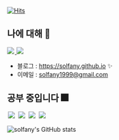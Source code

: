 
<!--방문자 수 -->
[![Hits](https://hits.seeyoufarm.com/api/count/incr/badge.svg?url=https%3A%2F%2Fgithub.com%2Fsolfany&count_bg=%23AF90B6&title_bg=%23555555&icon=aerlingus.svg&icon_color=%23E7E7E7&title=visitor&edge_flat=false)](https://hits.seeyoufarm.com)
## 나에 대해 🌱


<a href="https://solfany.github.io/">
    <img src = "https://img.shields.io/badge/MY%20BLOG-yellow?&style=flat&logo=github&logoColor=black" style="height : auto; margin-right : 2px;"/>
</a>
<a href="solfany1999@gmail.com">
    <img src ="https://img.shields.io/badge/-email-yellowgreen" style="height : auto;"/>
</a>

  
  
  
- 블로그 : <https://solfany.github.io> ✨
- 이메일 : <solfany1999@gmail.com>

## 공부 중입니다 🎆

<img src = "https://img.shields.io/badge/-JavaScript-black" style="height : auto; margin-left : 2px; margin-right : 2px;"/> <img src = "https://img.shields.io/badge/-React-black" style="height : auto; margin-left : 2px; margin-right : 2px;"/> <img src = "https://img.shields.io/badge/-Java-black" style="height : auto; margin-left : 2px; margin-right : 2px;"/> <img src="https://img.shields.io/badge/-Spring-black" style="height : auto; margin-left : 2px; margin-right : 2px;"/>

![solfany's GitHub stats](https://github-readme-stats.vercel.app/api?username=solfany&show_icons=true&theme=radical)

<!-- ![image](https://media.giphy.com/media/fb4haewhv8ttpwpfMw/giphy.gif) -->
    
